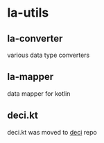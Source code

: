 # la-utils

## la-converter
various data type converters

## la-mapper
data mapper for kotlin 

## deci.kt 
deci.kt was moved to [deci](../../../deci/) repo

